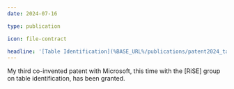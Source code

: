```yaml
---
date: 2024-07-16

type: publication

icon: file-contract

headline: '[Table Identification](%BASE_URL%/publications/patent2024_table-identification) Patent Granted'
---
```


My third co-invented patent with Microsoft,
this time with the [RiSE] group on table identification,
has been granted.

